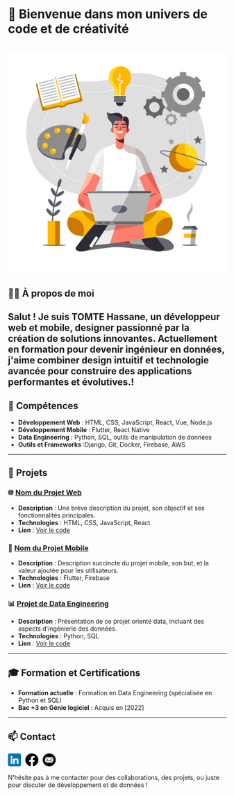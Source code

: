 # 👋  Bienvenue dans mon univers de code et de créativité 
# ![Tomker](https://github.com/TomkerDev/TomkerDev/blob/b1c177d2e9803f90d84401c3f87b066a3ad3be2d/5484597.jpg)


## 🧑‍💻 À propos de moi
Salut ! Je suis **TOMTE Hassane**, un développeur web et mobile, designer passionné par la création de solutions innovantes. Actuellement en formation pour devenir ingénieur en données,
j'aime combiner design intuitif et technologie avancée pour construire des applications performantes et évolutives.!
---

## 🚀 Compétences
- **Développement Web** : HTML, CSS, JavaScript, React, Vue, Node.js
- **Développement Mobile** : Flutter, React Native
- **Data Engineering** : Python, SQL, outils de manipulation de données
- **Outils et Frameworks** :Django, Git, Docker, Firebase, AWS

---

## 💼 Projets

### 🌐 [Nom du Projet Web](https://github.com/ton_nom_utilisateur/nom_du_projet_web)
- **Description** : Une brève description du projet, son objectif et ses fonctionnalités principales.
- **Technologies** : HTML, CSS, JavaScript, React
- **Lien** : [Voir le code](https://github.com/ton_nom_utilisateur/nom_du_projet_web)

### 📱 [Nom du Projet Mobile](https://github.com/ton_nom_utilisateur/nom_du_projet_mobile)
- **Description** : Description succincte du projet mobile, son but, et la valeur ajoutée pour les utilisateurs.
- **Technologies** : Flutter, Firebase
- **Lien** : [Voir le code](https://github.com/ton_nom_utilisateur/nom_du_projet_mobile)

### 📊 [Projet de Data Engineering](https://github.com/ton_nom_utilisateur/nom_du_projet_data_engineering)
- **Description** : Présentation de ce projet orienté data, incluant des aspects d'ingénierie des données.
- **Technologies** : Python, SQL
- **Lien** : [Voir le code](https://github.com/ton_nom_utilisateur/nom_du_projet_data_engineering)


---
## 🎓 Formation et Certifications
- **Formation actuelle** : Formation en Data Engineering (spécialisée en Python et SQL)
- **Bac +3 en Génie logiciel** : Acquis en [2022]




---
## 📫 Contact
<div style="display: flex; align-items: center; gap: 10px;">

  <a href="https://github.com/TomkerDev" target="_blank">
    <img src="https://github.com/TomkerDev/TomkerDev/blob/main/linkedin.png" alt="LinkedIn" style="width: 30px; height: 30px;"/>
  </a>

  <a href="https://github.com/ton_nom_utilisateur" target="_blank">
    <img src="https://github.com/TomkerDev/TomkerDev/blob/main/facebook%20(1).png" alt="GitHub" style="width: 30px; height: 30px;"/>
  </a>

  <a href="mailto:tomtehassane@gmail.com">
    <img src="https://github.com/TomkerDev/TomkerDev/blob/main/email.png" alt="Email" style="width: 30px; height: 30px;"/>
  </a>

</div>


N'hésite pas à me contacter pour des collaborations, des projets, ou juste pour discuter de développement et de données !
